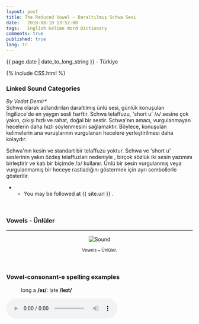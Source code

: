 ```yaml
---
layout: post
title: The Reduced Vowel - Daraltılmış Schwa Sesi 
date:   2018-08-10 13:52:00
tags:   English Kelime Word Dictionary
comments: true
published: true
lang: tr
---
```



<p class="meta">{{ page.date | date_to_long_string }} - Türkiye</p>

{% include CSS.html %}

### Linked Sound Categories

_By Vedat Demir*_
<br>
<i class="fas fa-paragraph fa-2x"></i> Schwa olarak adlandırılan daraltılmış ünlü sesi, günlük konuşulan İngilizce'de en yaygın sesli harftir. Schwa telaffuzu, 'short u' /ʌ/ sesine çok yakın, çıkışı hızlı ve rahat, doğal bir sestir. Schwa'nın amacı, vurgulanmayan hecelerin daha hızlı söylenmesini sağlamaktır. Böylece, konuşulan kelimelerin ana vuruşlarının vurgulanan hecelere yerleştirilmesi daha kolaydır.

Schwa'nın kesin ve standart bir telaffuzu yoktur. Schwa ve 'short u' seslerinin yakın özdeş telaffuzları nedeniyle , birçok sözlük iki sesin yazımını birleştirir ve katı bir biçimde /ə/ kullanır. Ünlü bir sesin vurgulanmış veya vurgulanmamış bir heceye rastladığını göstermek için ayrı sembollerle gösterilir.
	



* * You may be followed at {{ site.url }} .

<br>


### Vowels - Ünlüler
***
<div class="resize" style="margin: 15px; text-align: center;">
  <img src="{{ site.baseurl }}/images/vowels.gif" alt="Sound" class="resize"  />
  <p><small>Vowels &bull; Ünlüler.</small></p>
</div>

<br>

<h3>Vowel-consonant-e spelling examples</h3><p style="margin-left:40px">long a <strong>/eɪ/</strong>: late<strong> /leɪt/</strong></p>

<audio controls>
  <source src="{{ site.baseurl }}/audio/late.mp3" type="audio/mpeg">
Your browser does not support the audio element.
</audio>

<br>

<style>
img.resize {
  max-width:70%;
  max-height:70%;
}
</style>

